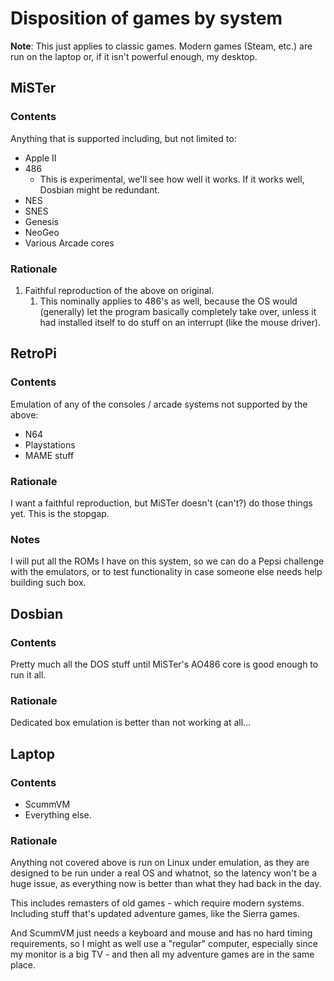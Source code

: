 # Disposition of games by system

**Note**: This just applies to classic games. Modern games (Steam, etc.) are run on the laptop or, if it isn't powerful enough, my desktop.

## MiSTer

### Contents

Anything that is supported including, but not limited to:

- Apple II
- 486
    - This is experimental, we'll see how well it works. If it works well, Dosbian might be redundant.
- NES
- SNES
- Genesis
- NeoGeo
- Various Arcade cores

### Rationale

1. Faithful reproduction of the above on original.
    1. This nominally applies to 486's as well, because the OS would (generally)
       let the program basically completely take over, unless it had installed
       itself to do stuff on an interrupt (like the mouse driver).

## RetroPi

### Contents

Emulation of any of the consoles / arcade systems not supported by the above:

- N64
- Playstations
- MAME stuff

### Rationale

I want a faithful reproduction, but MiSTer doesn't (can't?) do those things yet. This is the stopgap.

### Notes

I will put all the ROMs I have on this system, so we can do a Pepsi challenge with the emulators, or to test functionality in case someone else needs help building such box.

## Dosbian

### Contents

Pretty much all the DOS stuff until MiSTer's AO486 core is good enough to run
it all.

### Rationale

Dedicated box emulation is better than not working at all...

## Laptop

### Contents

- ScummVM
- Everything else.

### Rationale

Anything not covered above is run on Linux under emulation, as they are designed to be run under a real OS and whatnot, so the latency won't be a huge issue, as everything now is better than what they had back in the day.

This includes remasters of old games - which require modern systems. Including stuff that's updated adventure games, like the Sierra games.

And ScummVM just needs a keyboard and mouse and has no hard timing requirements, so I might as well use a "regular" computer, especially since my monitor is a big TV - and then all my adventure games are in the same place.
